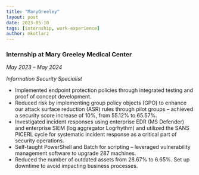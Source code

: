```yaml
---
title: "MaryGreeley"
layout: post
date: 2023-05-10
tags: [internship, work-experience]
author: mkotlarz
---
```


### Internship at Mary Greeley Medical Center  
*May 2023 – May 2024*  

*Information Security Specialist*

- Implemented endpoint protection policies through integrated testing and proof of concept development.
- Reduced risk by implementing group policy objects (GPO) to enhance our attack surface reduction (ASR) rules through pilot groups – achieved a security score increase of 10%, from 55.12% to 65.57%.
- Investigated incident responses using enterprise EDR (MS Defender) and enterprise SIEM (log aggregator Logrhythm) and utilized the SANS PICERL cycle for systematic incident response as a critical part of security operations.
- Self-taught PowerShell and Batch for scripting – leveraged vulnerability management software to upgrade 287 machines.
- Reduced the number of outdated assets from 28.67% to 6.65%. Set up downtime to avoid impacting business processes.

